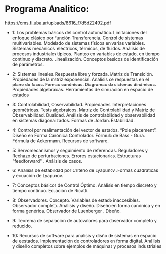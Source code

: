 # Programa Analitico:

https://cms.fi.uba.ar/uploads/8616_f7d5d22492.pdf

- 1: Los problemas básicos del control automático. Limitaciones del enfoque clásico por Función
Transferencia. Control de sistemas multivariables. Modelado de sistemas físicos en varias variables. Sistemas
mecánicos, eléctricos, térmicos, de fluidos. Análisis de procesos industriales típicos. Planteo en variables de
estado, en tiempo continuo y discreto. Linealización. Conceptos básicos de identificación de parámetros.

- 2: Sistemas lineales. Respuesta libre y forzada. Matriz de Transición. Propiedades de la matriz exponencial.
Análisis de respuestas en el plano de fases. Formas canónicas. Diagramas de sistemas dinámicos.
Propiedades algebraicas. Herramientas de simulación en espacio de estados

- 3: Controlabilidad, Observabilidad. Propiedades. Interpretaciones geométricas. Tests algebraicos. Matriz de
Controlabilidad y Matriz de Observabilidad. Dualidad. Análisis de controlabilidad y observabilidad en sistemas
diagonalizados. Formas de Jordan. Estabilidad.

- 4: Control por realimentación del vector de estados. “Pole placement”. Diseño en Forma Canónica Controlador.
Fórmula de Bass - Gura. Fórmula de Ackermann. Recursos de software.

- 5: Servomecanismos y seguimiento de referencias. Reguladores y Rechazo de perturbaciones. Errores
estacionarios. Estructuras "feedforward" . Análisis de casos.

- 6: Análisis de estabilidad por Criterio de Lyapunov .Formas cuadráticas y ecuación de Lyapunov.

- 7: Conceptos básicos de Control Óptimo. Análisis en tiempo discreto y tiempo continuo. Ecuación de Ricatti.

- 8: Observadores. Concepto. Variables de estado inaccesibles. Observador completo. Análisis y diseño.
Diseño en forma canónica y en forma genérica. Observador de Luenberger . Diseño.

- 9: Teorema de separación de autovalores para observador completo y reducido.

- 10: Recursos de software para análisis y disño de sistemas en espacio de eestados. Implementación de
controladores en forma digital. Análisis y diseño completos sobre ejemplos de máquinas y procesos
industriales
